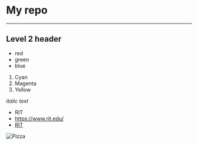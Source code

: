 # My repo

---

## Level 2 header
- red
- green
- blue

1. Cyan
2. Magenta
3. Yellow

*italic text*
- RIT
- https://www.rit.edu/
- [RIT](https://www.rit.edu/)

![Pizza](https://tse2.mm.bing.net/th?id=OIP.3Z4gvi7mZEpin_3jIwLHHgHaE7&pid=Api&P=0&h=220)
